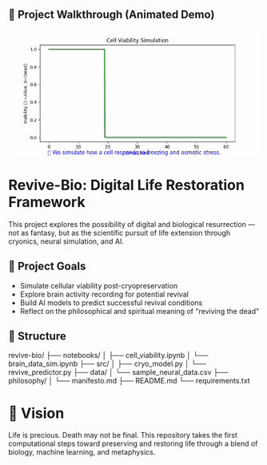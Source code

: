 ## 🎥 Project Walkthrough (Animated Demo)

![Cryonics Simulation](full_project_animation.gif)


# Revive-Bio: Digital Life Restoration Framework

This project explores the possibility of digital and biological resurrection — not as fantasy, but as the scientific pursuit of life extension through cryonics, neural simulation, and AI.

## 🌱 Project Goals
- Simulate cellular viability post-cryopreservation
- Explore brain activity recording for potential revival
- Build AI models to predict successful revival conditions
- Reflect on the philosophical and spiritual meaning of "reviving the dead"

## 📁 Structure
revive-bio/
├── notebooks/
│ ├── cell_viability.ipynb
│ └── brain_data_sim.ipynb
├── src/
│ ├── cryo_model.py
│ └── revive_predictor.py
├── data/
│ └── sample_neural_data.csv
├── philosophy/
│ └── manifesto.md
├── README.md
└── requirements.txt

# 🔮 Vision
Life is precious. Death may not be final. This repository takes the first computational steps toward preserving and restoring life through a blend of biology, machine learning, and metaphysics.
